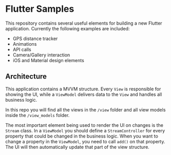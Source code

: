 # Flutter Samples

This repository contains several useful elements for building
a new Flutter application. Currently the following examples
are included:

  - GPS distance tracker
  - Animations
  - API calls
  - Camera/Gallery interaction
  - iOS and Material design elements

## Architecture
This application contains a MVVM structure. Every `View` is
responsible for showing the UI, while a `ViewModel` delivers
data to the `View` and handles all business logic.

In this repo you will find all the views in the `/view` folder
and all view models inside the `/view_models` folder.

The most important element being used to render the UI on 
changes is the `Stream` class. In a `ViewModel` you should
define a `StreamController` for every property that could be
changed in the business logic. When you want to change a
property in the `ViewModel`, you need to call `add()` on that
property. The UI will then automatically update that part of the
view structure.
